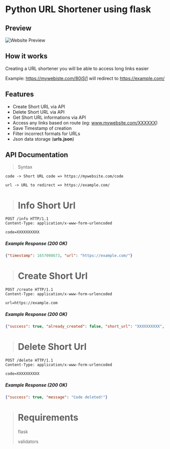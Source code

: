 # Python URL Shortener using flask
## Preview
![Website Preview](https://z.zz.fo/G07SZ.png)
## How it works
Creating a URL shortener you will be able to access long links easier

Example: https://mywebiste.com/80jSj1 will redirect to https://example.com/
## Features
-   Create Short URL via API
-   Delete Short URL via API
-   Get Short URL informations via API
-   Access any links based on route (eg: www.mywebsite.com/XXXXXX)
-   Save Timestamp of creation
-   Filter incorrect formats for URLs
-   Json data storage (**urls.json**)

## API Documentation

>Syntax
```
code -> Short URL code => https://mywebsite.com/code

url -> URL to redirect => https://example.com/
```

  ># Info Short Url
```
POST /info HTTP/1.1
Content-Type: application/x-www-form-urlencoded

code=XXXXXXXXXX
```
##### Example Response (200 OK)
```json
{"timestamp": 1657098673, "url": "https://example.com/"}
```

># Create Short Url
```
POST /create HTTP/1.1
Content-Type: application/x-www-form-urlencoded

url=https://example.com
```
##### Example Response (200 OK)
```json
{"success": true, "already_created": false, "short_url": "XXXXXXXXXX", "url": "https://example.com/"}
```

># Delete Short Url
```
POST /delete HTTP/1.1
Content-Type: application/x-www-form-urlencoded

code=XXXXXXXXXX
```
##### Example Response (200 OK)
```json
{"success": true, "message": "Code deleted!"}
```

># Requirements
>flask
>
>validators


  

